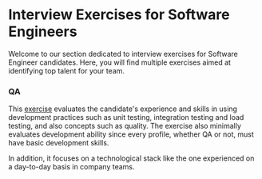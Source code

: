 # Interview Exercises for Software Engineers

Welcome to our section dedicated to interview exercises for Software Engineer candidates. Here, you will find multiple exercises aimed at identifying top talent for your team.

### QA

This [exercise](./qa/fastapi) evaluates the candidate's experience and skills in using development practices such as unit testing, integration testing and load testing, and also concepts such as quality. The exercise also minimally evaluates development ability since every profile, whether QA or not, must have basic development skills.

In addition, it focuses on a technological stack like the one experienced on a day-to-day basis in company teams.
